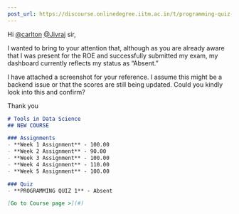 ```yaml
---
post_url: https://discourse.onlinedegree.iitm.ac.in/t/programming-quiz-1-in-student-dashboard-label-for-roe-scores-showing-absent-or-incorrect/169369/4
---
```

Hi [@carlton](/u/carlton) [@Jivraj](/u/jivraj) sir,

I wanted to bring to your attention that, although as you are already aware that I was present for the ROE and successfully submitted my exam, my dashboard currently reflects my status as “Absent.”

I have attached a screenshot for your reference. I assume this might be a backend issue or that the scores are still being updated. Could you kindly look into this and confirm?

Thank you  

```markdown
# Tools in Data Science
## NEW COURSE

### Assignments
- **Week 1 Assignment** - 100.00
- **Week 2 Assignment** - 90.00
- **Week 3 Assignment** - 100.00
- **Week 4 Assignment** - 110.00
- **Week 5 Assignment** - 100.00

### Quiz
- **PROGRAMMING QUIZ 1** - Absent

[Go to Course page >](#)
```